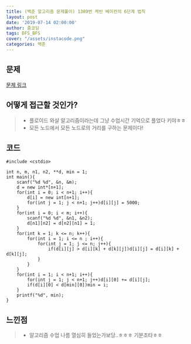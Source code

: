 ```yaml
---
title: (백준 알고리즘 문제풀이) 1389번 케빈 베이컨의 6단계 법칙
layout: post
date: '2019-07-14 02:00:00'
author: 줌코딩
tags: DFS_BFS
cover: "/assets/instacode.png"
categories: 백준
---
```


## 문제

[문제 링크](https://www.acmicpc.net/problem/1389)

## 어떻게 접근할 것인가?

>* 플로이드 와샬 알고리즘이라는데 그냥 수업시간 기억으로 플었다 키야ㅎㅎ
>* 모든 노드에서 모든 노드로의 거리를 구하는 문제이다!

## 코드

    #include <cstdio>

    int n, m, n1, n2, **d, min = 1;
    int main(){
        scanf("%d %d", &n, &m);
        d = new int*[n+1];
        for(int i = 0; i < n+1; i++){
            d[i] = new int[n+1];
            for(int j = 1; j < n+1; j++)d[i][j] = 5000;
        }
        for(int i = 0; i < m; i++){
            scanf("%d %d", &n1, &n2);
            d[n1][n2] = d[n2][n1] = 1;
        }
        for(int k = 1; k <= n; k++){
            for(int i = 1; i <= n ; i++){
                for(int j = 1; j <= n; j++){
                    if(d[i][j] > d[i][k] + d[k][j])d[i][j] = d[i][k] + d[k][j];
                }
            }
        }
        for(int i = 1; i < n+1; i++){
            for(int j = 1; j < n+1; j++)d[i][0] += d[i][j];
            if(d[i][0] < d[min][0])min = i;
        }
        printf("%d", min);
    }

## 느낀점

>* 알고리즘 수업 나름 열심히 들었는가보당..ㅎㅎㅎ 기분조타ㅎㅎ
